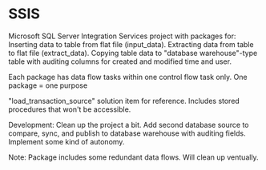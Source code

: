 # SSIS
Microsoft SQL Server Integration Services project with packages for: 
Inserting data to table from flat file (input_data). 
Extracting data from table to flat file (extract_data). 
Copying table data to "database warehouse"-type table with auditing columns for created and modified time and user.

Each package has data flow tasks within one control flow task only.
One package = one purpose

"load_transaction_source" solution item for reference. Includes stored procedures that won't be accessible.

Development:
Clean up the project a bit.
Add second database source to compare, sync, and publish to database warehouse with auditing fields.
Implement some kind of autonomy.

Note:
Package includes some redundant data flows. Will clean up ventually.
